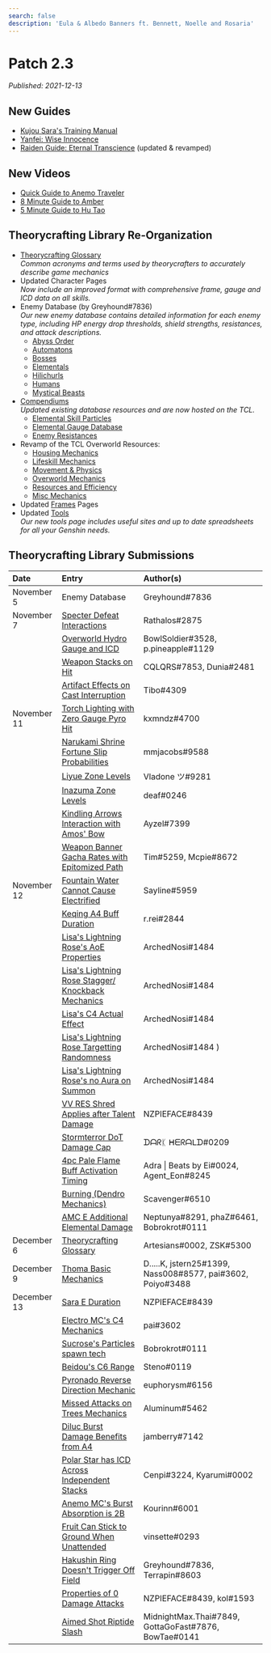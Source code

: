 ```yaml
---
search: false
description: 'Eula & Albedo Banners ft. Bennett, Noelle and Rosaria'
---
```


# Patch 2.3
*Published: 2021-12-13*

## New Guides
* [Kujou Sara's Training Manual](https://keqingmains.com/sara/)
* [Yanfei: Wise Innocence](https://keqingmains.com/yanfei/)
* [Raiden Guide: Eternal Transcience](https://keqingmains.com/raiden/) (updated & revamped)

## New Videos
* [Quick Guide to Anemo Traveler](https://www.youtube.com/watch?v=H4Y6y7JJsvM&t=20s)
* [8 Minute Guide to Amber](https://www.youtube.com/watch?v=QW40leHPgJ8)
* [5 Minute Guide to Hu Tao](https://www.youtube.com/watch?v=l6YJTXkgXdM)

## Theorycrafting Library Re-Organization

* [Theorycrafting Glossary](../theorycrafting.md)  
*Common acronyms and terms used by theorycrafters to accurately describe game mechanics*
* Updated Character Pages  
*Now include an improved format with comprehensive frame, gauge and ICD data on all skills.*
* Enemy Database (by Greyhound\#7836)  
*Our new enemy database contains detailed information for each enemy type, including HP energy drop thresholds, shield strengths, resistances, and attack descriptions.*
  * [Abyss Order](../enemy-data/abyss-order)
  * [Automatons](../enemy-data/automatons)
  * [Bosses](../enemy-data/bosses)
  * [Elementals](../enemy-data/elementals)
  * [Hilichurls](../enemy-data/hilichurls)
  * [Humans](../enemy-data/humans)
  * [Mystical Beasts](../enemy-data/mystical-beasts)
* [Compendiums](../resources/compendiums)  
*Updated existing database resources and are now hosted on the TCL.*
  * [Elemental Skill Particles](../resources/compendiums/elemental-skill-particles.md)
  * [Elemental Gauge Database](../resources/compendiums/elemental-gauges.md)
  * [Enemy Resistances](../resources/compendiums/enemy-resistances.md)
* Revamp of the TCL Overworld Resources:
  * [Housing Mechanics](../general-mechanics/housing.md)
  * [Lifeskill Mechanics](../general-mechanics/lifeskills.md)
  * [Movement & Physics](../general-mechanics/movement-and-physics.md)
  * [Overworld Mechanics](../general-mechanics/overworld.md)
  * [Resources and Efficiency](../general-mechanics/resources-and-efficiency.md)
  * [Misc Mechanics](../general-mechanics/miscellaneous-entries.md)
* Updated [Frames](../combat-mechanics/frames.md) Pages
* Updated [Tools](../resources/tools.md)  
*Our new tools page includes useful sites and up to date spreadsheets for all your Genshin needs.*



## Theorycrafting Library Submissions

| Date | Entry | Author\(s\) |
| :--- | :--- | :--- |
| November 5 | Enemy Database | Greyhound\#7836 |
| November 7 | [Specter Defeat Interactions](../evidence/combat-mechanics/enemy-mechanics/enemy-interactions.md#specter-defeat-interaction) | Rathalos#2875 
| | [Overworld Hydro Gauge and ICD](../evidence/general-mechanics/overworld.md#overworld-hydro-gauge-and-icd) | BowlSoldier\#3528, p.pineapple\#1129 |
| | [Weapon Stacks on Hit](../evidence/equipment/weapons.md#weapon-stacks-on-hit) | CQLQRS\#7853, Dunia\#2481 |
| | [Artifact Effects on Cast Interruption](../evidence/equipment/artifacts.md#artifact-effects-on-cast-interruption) | Tibo\#4309 |
| November 11 | [Torch Lighting with Zero Gauge Pyro Hit](../evidence/general-mechanics/overworld.md#torch-lighting-with-zero-gauge-pyro-hits) | kxmndz\#4700 |
| | [Narukami Shrine Fortune Slip Probabilities](../evidence/general-mechanics/miscellaneous-entries.md#narukami-shrine-fortune-slip-probabilities) | mmjacobs\#9588 |
| | [Liyue Zone Levels](../evidence/general-mechanics/overworld.md#liyue) | Vladone ツ\#9281 |
| | [Inazuma Zone Levels](../evidence/general-mechanics/overworld.md#inazuma) | deaf\#0246 |
| | [Kindling Arrows Interaction with Amos' Bow](../evidence/characters/pyro/yoimiya.md#kindling-arrows-interaction-with-amos-bow) | Ayzel\#7399 |
| | [Weapon Banner Gacha Rates with Epitomized Path](../evidence/general-mechanics/gacha.md#weapon-banner-gacha-rates-with-epitomized-path) | Tim\#5259, Mcpie\#8672 |
| November 12 | [Fountain Water Cannot Cause Electrified](../evidence/general-mechanics/overworld.md#fountain-water-cannot-cause-electrified) | Sayline\#5959 |
| | [Keqing A4 Buff Duration](../evidence/characters/electro/keqing.md#a4-crit-rate-and-er-buff-duration) | r.rei\#2844 |
| | [Lisa's Lightning Rose's AoE Properties](../evidence/characters/electro/lisa.md#lightning-rose-has-limited-quadratic-properties-and-impact-aoe) | ArchedNosi\#1484 |
| | [Lisa's Lightning Rose Stagger/<br />Knockback Mechanics](../evidence/characters/electro/lisa.md#lisas-lightning-rose-stagger-knockback-mechanics) | ArchedNosi\#1484 |
| | [Lisa's C4 Actual Effect](../evidence/characters/electro/lisa.md#c4-description-and-actual-effects-are-miscommunicated) | ArchedNosi\#1484 |
| | [Lisa's Lightning Rose Targetting Randomness](../evidence/characters/electro/lisa.md#lisas-lightning-rose-is-random-when-targeting-entities-+-total-count) | ArchedNosi\#1484 )
| | [Lisa's Lightning Rose's no Aura on Summon](../evidence/characters/electro/lisa.md#lightning-roses-initial-summon-damage-does-not-apply-electro-aura) | ArchedNosi\#1484 |
| | [VV RES Shred Applies after Talent Damage](../evidence/equipment/artifacts.md#vv-res-shred-applies-after-talent-damage) | NZPIEFACE\#8439 |
| | [Stormterror DoT Damage Cap](../evidence/combat-mechanics/enemy-mechanics/enemy-interactions.md#stormterror-dot-damage-cap) | ᗪᗩᖇᛕ ᕼᗴᖇᗩᒪᗪ\#0209 |
| | [4pc Pale Flame Buff Activation Timing](../evidence/equipment/artifacts.md#4pc-pale-flame-buff-activation-timing) | Adra \| Beats by Ei\#0024, Agent_Eon\#8245 |
| | [Burning \(Dendro Mechanics\)](../evidence/combat-mechanics/elemental-effects/transformative-reactions.md#burning) | Scavenger\#6510 |
| | [AMC E Additional Elemental Damage](../evidence/characters/anemo/traveler-anemo.md#amc-e-additional-elemental-damage) | Neptunya\#8291, phaZ\#6461, Bobrokrot\#0111 |
| December 6 | [Theorycrafting Glossary](../theorycrafting.md) | Artesians\#0002, ZSK\#5300 |
| December 9 | [Thoma Basic Mechanics](../evidence/characters/pyro/thoma.md#basic-thoma-mechanics) | D.....K, jstern25\#1399, Nass008\#8577, pai\#3602, Poiyo\#3488
| December 13 | [Sara E Duration](../evidence/characters/electro/sara.md#skill-mechanics-1) | NZPIEFACE\#8439 |
| | [Electro MC's C4 Mechanics](../evidence/characters/electro/traveler-electro.md#c4-fickle-cloudstrike) | pai\#3602 |
| | [Sucrose's Particles spawn tech](../evidence/characters/anemo/sucrose.md#sucroses-particles-spawn-on-the-direction-shes-facing) | Bobrokrot\#0111 |
| | [Beidou's C6 Range](../evidence/characters/electro/beidou.md#beidous-c6-range-is-extremely-short) | Steno\#0119 |
| | [Pyronado Reverse Direction Mechanic](../evidence/characters/pyro/xiangling.md#pyronado-reverse-direction-mechanic) | euphorysm\#6156 |
| | [Missed Attacks on Trees Mechanics](../evidence/general-mechanics/resources-and-efficiency.md#missed-attacks-still-mark-trees-for-unholy-harvesting) | Aluminum\#5462 |
| | [Diluc Burst Damage Benefits from A4](../evidence/characters/pyro/diluc.md#diluc-burst-damage-benefits-from-a4) | jamberry\#7142 |
| | [Polar Star has ICD Across Independent Stacks](../evidence/equipment/weapons.md#polar-star-has-icd-across-independent-stacks) | Cenpi\#3224, Kyarumi\#0002 |
| | [Anemo MC's Burst Absorption is 2B](../evidence/characters/anemo/traveler-anemo.md#anemo-mcs-burst-absorption-is-2b) | Kourinn\#6001 |
| | [Fruit Can Stick to Ground When Unattended](../evidence/general-mechanics/miscellaneous-entries.md#fruit-can-stick-to-ground-when-left-unattended) | vinsette\#0293 |
| | [Hakushin Ring Doesn't Trigger Off Field](../evidence/equipment/weapons.md#hakushin-ring-doesnt-trigger-off-field) | Greyhound\#7836, Terrapin\#8603 | 
| | [Properties of 0 Damage Attacks](../evidence/combat-mechanics/damage/other/zero-damage-attacks.md#properties-of-0-damage-attacks) | NZPIEFACE\#8439, kol\#1593 |
| | [Aimed Shot Riptide Slash](../evidence/characters/hydro/tartaglia.md#aimed-shot-riptide-slash) | MidnightMax.Thai\#7849, GottaGoFast\#7876, BowTae\#0141 | 
